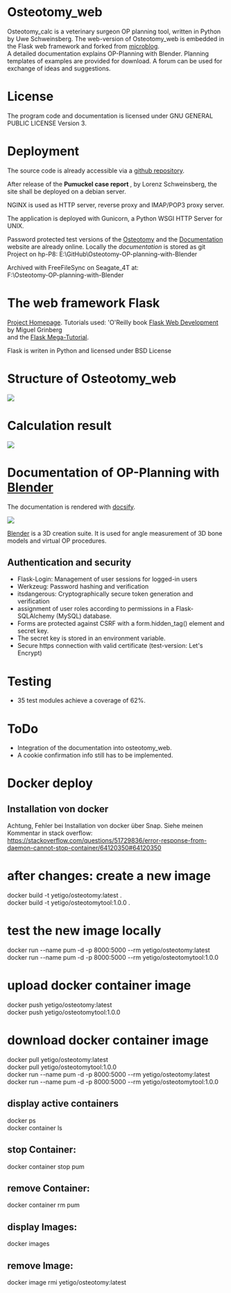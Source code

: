 # Osteotomy_web
Osteotomy_calc is a veterinary surgeon OP planning tool, written in Python by Uwe Schweinsberg.
The web-version of Osteotomy_web is embedded in the Flask web framework and forked from 
[microblog](https://github.com/miguelgrinberg/microblog).  
A detailed documentation explains OP-Planning with Blender. Planning templates of examples are provided for download.
A forum can be used for exchange of ideas and suggestions.  

# License
The program code and documentation is licensed under GNU GENERAL PUBLIC LICENSE Version 3.

# Deployment  
The source code is already accessible via a [github repository](https://github.com/butayama/osteotomy_web).  
 
After release of the <b> Pumuckel case report </b>, by Lorenz Schweinsberg, the site shall be deployed on a debian server.  

NGINX is used as HTTP server, reverse proxy and IMAP/POP3 proxy server.  

The application is deployed with Gunicorn, a Python WSGI HTTP Server for UNIX. 

Password protected test versions of the [Osteotomy](http://Osteotomy.de) and the [Documentation](http://81.169.231.230)
website are already online.
Locally the *documentation* is stored as git Project on 
hp-P8: E:\GitHub\Osteotomy-OP-planning-with-Blender  

Archived with FreeFileSync on Seagate_4T at:  
F:\Osteotomy-OP-planning-with-Blender

# The web framework Flask
[Project Homepage](https://flask.palletsprojects.com/en/1.1.x/).
Tutorials used: 'O'Reilly book [Flask Web Development](http://www.flaskbook.com) by Miguel Grinberg  
and the [Flask Mega-Tutorial](https://blog.miguelgrinberg.com/post/the-flask-mega-tutorial-part-i-hello-world).    

Flask is writen in Python and licensed under BSD License

# Structure of Osteotomy_web  
![](.README_images/81b640db.png)  

# Calculation result
![](.README_images/ee696f1e.png)  

# Documentation of OP-Planning with [Blender](https://www.blender.org/)  
The documentation is rendered with [docsify](https://docsify.js.org/#/).  
  
![](.README_images/ce1fb2d5.png)  

[Blender](https://www.blender.org/) is a 3D creation suite. It is used for angle measurement 
of 3D bone models and virtual OP procedures. 

## Authentication and security
   * Flask-Login: Management of user sessions for logged-in users  
   * Werkzeug: Password hashing and verification
   * itsdangerous: Cryptographically secure token generation and verification
   * assignment of user roles according to permissions in a Flask-SQLAlchemy (MySQL) database.
   * Forms are protected against CSRF with a form.hidden_tag() element and secret key.
   * The secret key is stored in an environment variable.
   * Secure https connection with valid certificate (test-version: Let's Encrypt)  
   
# Testing  
   * 35 test modules achieve a coverage of 62%.   
   
# ToDo  
   * Integration of the documentation into osteotomy_web.
   * A cookie confirmation info still has to be implemented.  
   
# Docker deploy

## Installation von docker
Achtung, Fehler bei Installation von docker über Snap. Siehe meinen Kommentar in stack overflow:
https://stackoverflow.com/questions/51729836/error-response-from-daemon-cannot-stop-container/64120350#64120350
   
# after changes: create a new image
 docker build -t yetigo/osteotomy:latest .  
 docker build -t yetigo/osteotomytool:1.0.0 .  
 
# test the new image locally   
 docker run --name pum -d -p 8000:5000 --rm yetigo/osteotomy:latest  
 docker run --name pum -d -p 8000:5000 --rm yetigo/osteotomytool:1.0.0  
 
# upload docker container image  
 docker push yetigo/osteotomy:latest  
 docker push yetigo/osteotomytool:1.0.0

# download docker container image 
 docker pull yetigo/osteotomy:latest  
 docker pull yetigo/osteotomytool:1.0.0  
 docker run --name pum -d -p 8000:5000 --rm yetigo/osteotomy:latest   
 docker run --name pum -d -p 8000:5000 --rm yetigo/osteotomytool:1.0.0
 
## display active containers 
 docker ps  
 docker container ls  
 
 ## stop Container:
docker container stop pum   

## remove Container:
docker container rm pum  

## display Images:
docker images

## remove Image:
docker image rmi yetigo/osteotomy:latest




